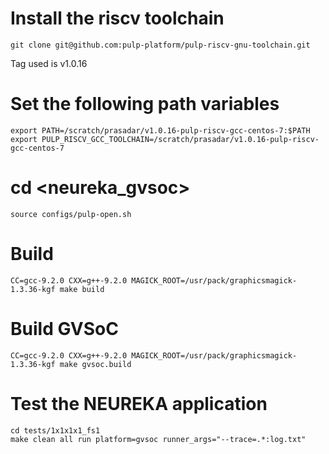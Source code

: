 # Install the riscv toolchain 
```
git clone git@github.com:pulp-platform/pulp-riscv-gnu-toolchain.git
```
Tag used is v1.0.16
# Set the following path variables 
```
export PATH=/scratch/prasadar/v1.0.16-pulp-riscv-gcc-centos-7:$PATH
export PULP_RISCV_GCC_TOOLCHAIN=/scratch/prasadar/v1.0.16-pulp-riscv-gcc-centos-7
````
# cd <neureka_gvsoc>
```
source configs/pulp-open.sh
```
# Build 
```
CC=gcc-9.2.0 CXX=g++-9.2.0 MAGICK_ROOT=/usr/pack/graphicsmagick-1.3.36-kgf make build
```
# Build GVSoC
```
CC=gcc-9.2.0 CXX=g++-9.2.0 MAGICK_ROOT=/usr/pack/graphicsmagick-1.3.36-kgf make gvsoc.build
```
# Test the NEUREKA application 
```
cd tests/1x1x1x1_fs1
make clean all run platform=gvsoc runner_args="--trace=.*:log.txt"
```
